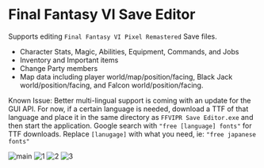 # Final Fantasy VI Save Editor

Supports editing `Final Fantasy VI Pixel Remastered` Save files.
- Character Stats, Magic, Abilities, Equipment, Commands, and Jobs
- Inventory and Important items
- Change Party members
- Map data including player world/map/position/facing, Black Jack world/position/facing, and Falcon world/position/facing.

Known Issue:
Better multi-lingual support is coming with an update for the GUI API. For now, if a certain language is needed, download a TTF of that language and place it in the same directory as `FFVIPR Save Editor.exe` and then start the application.
Google search with `"free [language] fonts"` for TTF downloads. Replace `[lanugage]` with what you need, ie: `"free japanese fonts"`

![main](https://github.com/KiameV/final-fantasy-pr-save-editor/assets/26260306/091d8b7a-f445-4526-967b-48df49cbc459)
![1](https://github.com/KiameV/final-fantasy-pr-save-editor/assets/26260306/dcfcf3cd-5662-444f-b2d8-7d69a849a148)
![2](https://github.com/KiameV/final-fantasy-pr-save-editor/assets/26260306/079eb6c4-3462-4eca-8c0f-b6248fdd8a9f)
![3](https://github.com/KiameV/final-fantasy-pr-save-editor/assets/26260306/4dd753f7-d227-49c7-9b38-359eb6c7409b)
